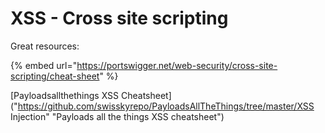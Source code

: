 # XSS - Cross site scripting

Great resources:

{% embed url="https://portswigger.net/web-security/cross-site-scripting/cheat-sheet" %}

[Payloadsallthethings XSS Cheatsheet]("https://github.com/swisskyrepo/PayloadsAllTheThings/tree/master/XSS Injection" "Payloads all the things XSS cheatsheet")

